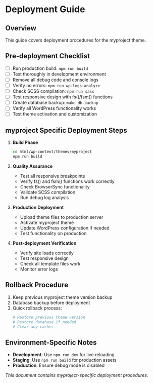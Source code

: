 # Deployment Guide

## Overview
This guide covers deployment procedures for the myproject theme.

## Pre-deployment Checklist
- [ ] Run production build: `npm run build`
- [ ] Test thoroughly in development environment
- [ ] Remove all debug code and console logs
- [ ] Verify no errors: `npm run wp-logs:analyze`
- [ ] Check SCSS compilation: `npm run sass`
- [ ] Test responsive design with fs()/fsm() functions
- [ ] Create database backup: `make db-backup`
- [ ] Verify all WordPress functionality works
- [ ] Test theme activation and customization

## myproject Specific Deployment Steps
1. **Build Phase**
   ```bash
   cd html/wp-content/themes/myproject
   npm run build
   ```

2. **Quality Assurance**
   - Test all responsive breakpoints
   - Verify fs() and fsm() functions work correctly
   - Check BrowserSync functionality
   - Validate SCSS compilation
   - Run debug log analysis

3. **Production Deployment**
   - Upload theme files to production server
   - Activate myproject theme
   - Update WordPress configuration if needed
   - Test functionality on production

4. **Post-deployment Verification**
   - Verify site loads correctly
   - Test responsive design
   - Check all template files work
   - Monitor error logs

## Rollback Procedure
1. Keep previous myproject theme version backup
2. Database backup before deployment
3. Quick rollback process:
   ```bash
   # Restore previous theme version
   # Restore database if needed
   # Clear any caches
   ```

## Environment-Specific Notes
- **Development**: Use `npm run dev` for live reloading
- **Staging**: Use `npm run build` for production assets
- **Production**: Ensure debug mode is disabled

*This document contains myproject-specific deployment procedures.*
